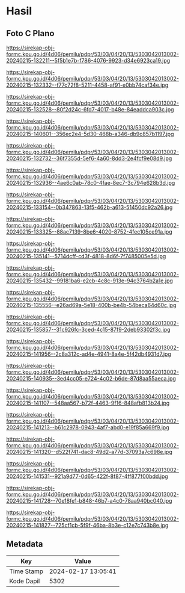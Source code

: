 # Hasil

## Foto C Plano

https://sirekap-obj-formc.kpu.go.id/4d06/pemilu/pdpr/53/03/04/20/13/5303042013002-20240215-132211--5f5b1e7b-f786-4076-9923-d34e6923ca19.jpg

https://sirekap-obj-formc.kpu.go.id/4d06/pemilu/pdpr/53/03/04/20/13/5303042013002-20240215-132332--f77c72f8-5211-4458-af91-e0bb74caf34e.jpg

https://sirekap-obj-formc.kpu.go.id/4d06/pemilu/pdpr/53/03/04/20/13/5303042013002-20240215-132528--80f2d24c-6fd7-4017-b48e-84eaddca903c.jpg

https://sirekap-obj-formc.kpu.go.id/4d06/pemilu/pdpr/53/03/04/20/13/5303042013002-20240215-140601--356ec2e4-5d30-468b-a346-db9c857b1197.jpg

https://sirekap-obj-formc.kpu.go.id/4d06/pemilu/pdpr/53/03/04/20/13/5303042013002-20240215-132732--36f7355d-5ef6-4a60-8dd3-2e4fcf9e08d9.jpg

https://sirekap-obj-formc.kpu.go.id/4d06/pemilu/pdpr/53/03/04/20/13/5303042013002-20240215-132936--4ae6c0ab-78c0-4fae-8ec7-3c794e628b3d.jpg

https://sirekap-obj-formc.kpu.go.id/4d06/pemilu/pdpr/53/03/04/20/13/5303042013002-20240215-133154--0b347863-13f5-462b-a613-51450dc92a26.jpg

https://sirekap-obj-formc.kpu.go.id/4d06/pemilu/pdpr/53/03/04/20/13/5303042013002-20240215-133325--88ac7139-8be6-4020-8752-4fec105ce91a.jpg

https://sirekap-obj-formc.kpu.go.id/4d06/pemilu/pdpr/53/03/04/20/13/5303042013002-20240215-135141--5714dcff-cd3f-4818-8d6f-7f7485005e5d.jpg

https://sirekap-obj-formc.kpu.go.id/4d06/pemilu/pdpr/53/03/04/20/13/5303042013002-20240215-135432--99181ba6-e2cb-4c8c-913e-94c3764b2a1e.jpg

https://sirekap-obj-formc.kpu.go.id/4d06/pemilu/pdpr/53/03/04/20/13/5303042013002-20240215-135556--e26ad69a-5e18-400b-be4b-54beca64d60c.jpg

https://sirekap-obj-formc.kpu.go.id/4d06/pemilu/pdpr/53/03/04/20/13/5303042013002-20240215-135857--31c926fc-3ced-4c15-87f9-2deb93302f3c.jpg

https://sirekap-obj-formc.kpu.go.id/4d06/pemilu/pdpr/53/03/04/20/13/5303042013002-20240215-141956--2c8a312c-ad4e-4941-8a4e-5f42db4931d7.jpg

https://sirekap-obj-formc.kpu.go.id/4d06/pemilu/pdpr/53/03/04/20/13/5303042013002-20240215-140935--3ed4cc05-e724-4c02-b6de-87d8aa55aeca.jpg

https://sirekap-obj-formc.kpu.go.id/4d06/pemilu/pdpr/53/03/04/20/13/5303042013002-20240215-141107--548aa567-b72f-4463-9f16-848afb813b24.jpg

https://sirekap-obj-formc.kpu.go.id/4d06/pemilu/pdpr/53/03/04/20/13/5303042013002-20240215-141213--b61c2978-0943-4af7-abd0-e19f85a669f9.jpg

https://sirekap-obj-formc.kpu.go.id/4d06/pemilu/pdpr/53/03/04/20/13/5303042013002-20240215-141320--d522f741-dac8-49d2-a77d-37093a7c698e.jpg

https://sirekap-obj-formc.kpu.go.id/4d06/pemilu/pdpr/53/03/04/20/13/5303042013002-20240215-141531--921a9d77-0d65-422f-8f87-4ff877f00bdd.jpg

https://sirekap-obj-formc.kpu.go.id/4d06/pemilu/pdpr/53/03/04/20/13/5303042013002-20240215-141728--70e18fe1-b848-46b7-a4c0-78aa940bc040.jpg

https://sirekap-obj-formc.kpu.go.id/4d06/pemilu/pdpr/53/03/04/20/13/5303042013002-20240215-141827--725cf1cb-5f9f-46ba-8b3e-c12e7c743b8e.jpg


## Metadata

| Key        | Value               |
| ---------- | ------------------- |
| Time Stamp | 2024-02-17 13:05:41 |
| Kode Dapil | 5302                |



